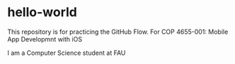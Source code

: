# hello-world
This repository is for practicing the GitHub Flow. For COP 4655-001: Mobile App Developmnt with iOS

I am a Computer Science student at FAU
